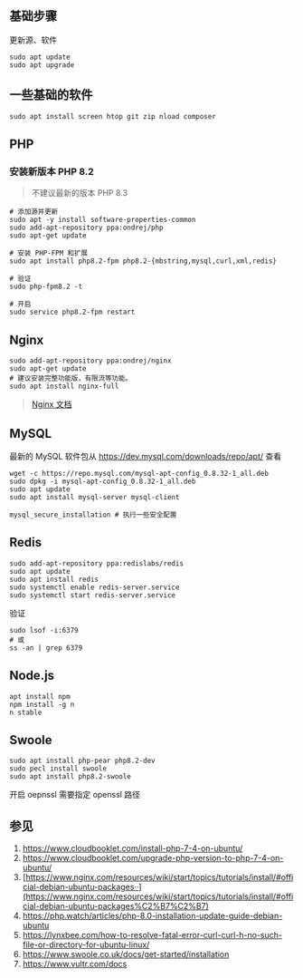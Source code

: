 ## 基础步骤

更新源、软件

```shell
sudo apt update
sudo apt upgrade
```

## 一些基础的软件

```shell
sudo apt install screen htop git zip nload composer
```

## PHP

### 安装新版本 PHP 8.2

> 不建议最新的版本 PHP 8.3

```shell
# 添加源并更新
sudo apt -y install software-properties-common
sudo add-apt-repository ppa:ondrej/php
sudo apt-get update

# 安装 PHP-FPM 和扩展
sudo apt install php8.2-fpm php8.2-{mbstring,mysql,curl,xml,redis}

# 验证
sudo php-fpm8.2 -t

# 开启
sudo service php8.2-fpm restart
```

## Nginx

```
sudo add-apt-repository ppa:ondrej/nginx
sudo apt-get update
# 建议安装完整功能版，有限流等功能。
sudo apt install nginx-full
```

> [Nginx 文档](https://nginx.org/en/docs/)

## MySQL

最新的 MySQL 软件包从 https://dev.mysql.com/downloads/repo/apt/ 查看

```shell
wget -c https://repo.mysql.com/mysql-apt-config_0.8.32-1_all.deb
sudo dpkg -i mysql-apt-config_0.8.32-1_all.deb
sudo apt update
sudo apt install mysql-server mysql-client
```

```
mysql_secure_installation # 执行一些安全配置
```

## Redis

```shell
sudo add-apt-repository ppa:redislabs/redis
sudo apt update
sudo apt install redis
sudo systemctl enable redis-server.service
sudo systemctl start redis-server.service
```

验证

```shell
sudo lsof -i:6379
# 或
ss -an | grep 6379
```

## Node.js

```shell
apt install npm
npm install -g n
n stable
```

## Swoole

```shell
sudo apt install php-pear php8.2-dev
sudo pecl install swoole
sudo apt install php8.2-swoole
```

开启 oepnssl 需要指定 openssl 路径

## 参见

1. https://www.cloudbooklet.com/install-php-7-4-on-ubuntu/
2. https://www.cloudbooklet.com/upgrade-php-version-to-php-7-4-on-ubuntu/
3. [https://www.nginx.com/resources/wiki/start/topics/tutorials/install/#official-debian-ubuntu-packages··](https://www.nginx.com/resources/wiki/start/topics/tutorials/install/#official-debian-ubuntu-packages%C2%B7%C2%B7)
4. https://php.watch/articles/php-8.0-installation-update-guide-debian-ubuntu
5. https://lynxbee.com/how-to-resolve-fatal-error-curl-curl-h-no-such-file-or-directory-for-ubuntu-linux/
6. https://www.swoole.co.uk/docs/get-started/installation
7. https://www.vultr.com/docs
